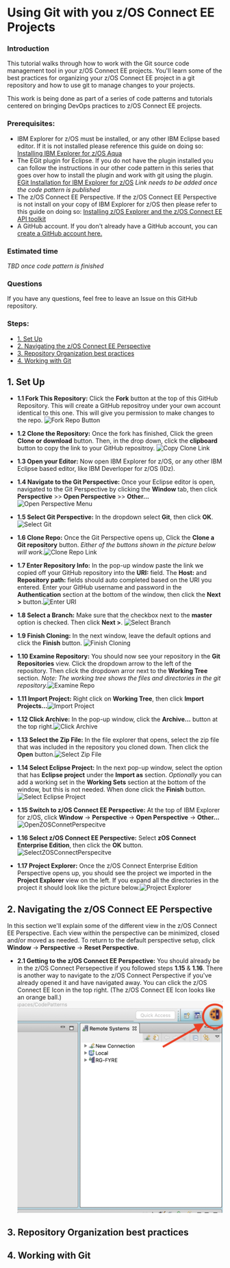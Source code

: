 # Using Git with you z/OS Connect EE Projects <!-- omit in toc -->

### Introduction

This tutorial walks through how to work with the Git source code management tool in your z/OS Connect EE projects. You'll learn some of the best practices for organizing your z/OS Connect EE project in a git repository and how to use git to manage changes to your projects.

This work is being done as part of a series of code patterns and tutorials centered on bringing DevOps practices to z/OS Connect EE projects.

### Prerequisites:

- IBM Explorer for z/OS must be installed, or any other IBM Eclipse based editor. If it is not installed please reference this guide on doing so: [Installing IBM Explorer for z/OS Aqua](https://www.ibm.com/support/knowledgecenter/en/SSBDYH_3.2/com.ibm.zexpl.install.client.doc/topics/install20.html)
- The EGit plugin for Eclipse. If you do not have the plugin installed you can follow the instructions in our other code pattern in this series that goes over how to install the plugin and work with git using the plugin. [EGit Installation for IBM Explorer for z/OS]() _Link needs to be added once the code pattern is published_
- The z/OS Connect EE Perspective. If the z/OS Connect EE Perspective is not install on your copy of IBM Explorer for z/OS then please refer to this guide on doing so: [Installing z/OS Explorer and the z/OS Connect EE API toolkit](https://www.ibm.com/support/knowledgecenter/SS4SVW_beta/installing/install_explorer.html)
- A GitHub account. If you don't already have a GitHub account, you can [create a GitHub account here.](https://github.com/join)

### Estimated time

_TBD once code pattern is finished_

### Questions

If you have any questions, feel free to leave an Issue on this GitHub repository.

### Steps: <!-- omit in toc -->

- [1. Set Up](#1-set-up)
- [2. Navigating the z/OS Connect EE Perspective](#2-navigating-the-zos-connect-ee-perspective)
- [3. Repository Organization best practices](#3-repository-organization-best-practices)
- [4. Working with Git](#4-working-with-git)

## 1. Set Up

- **1.1 Fork This Repository:** Click the **Fork** button at the top of this GitHub Repository. This will create a GitHub repositroy under your own account identical to this one. This will give you permission to make changes to the repo.
  ![Fork Repo Button](docs/images/1.1-ForkRepo.png)

- **1.2 Clone the Repository:** Once the fork has finished, Click the green **Clone or download** button. Then, in the drop down, click the **clipboard** button to copy the link to your GitHub repositroy.
  ![Copy Clone Link](docs/images/1.2-CopyCloneLink.png)

- **1.3 Open your Editor:** Now open IBM Explorer for z/OS, or any other IBM Eclipse based editor, like IBM Deverloper for z/OS (IDz).
- **1.4 Navigate to the Git Perspective:** Once your Eclipse editor is open, navigated to the Git Perspective by clicking the **Window** tab, then click **Perspective** >> **Open Perspective** >> **Other...**
  ![Open Perspective Menu](docs/images/1.4-OpenPerspectiveMenu.png)

- **1.5 Select Git Perspective:** In the dropdown select **Git**, then click **OK**. ![Select Git](docs/images/1.5-SelectGit.png)
- **1.6 Clone Repo:** Once the Git Perspective opens up, Click the **Clone a Git repository** button. _Either of the buttons shown in the picture below will work._![Clone Repo Link](docs/images/1.6-CloneRepoLink.png)
- **1.7 Enter Repository Info:** In the pop-up window paste the link we copied off your GitHub repository into the **URI:** field. The **Host:** and **Repository path:** fields should auto completed based on the URI you entered. Enter your GitHub username and password in the **Authentication** section at the bottom of the window, then click the **Next >** button.![Enter URI](docs/images/1.7-EnterURI.png)
- **1.8 Select a Branch:** Make sure that the checkbox next to the **master** option is checked. Then click **Next >**. ![Select Branch](docs/images/1.8-SelectBranch.png)
- **1.9 Finish Cloning:** In the next window, leave the default options and click the **Finish** button. ![Finish Cloning](docs/images/1.9-FinishCloning.png)
- **1.10 Examine Repository:** You should now see your repository in the **Git Repositories** view. Click the dropdown arrow to the left of the repository. Then click the dropdown arror next to the **Working Tree** section. _Note: The working tree shows the files and directories in the git repository._![Examine Repo](docs/images/1.10-ExamineRepo.png)
- **1.11 Import Project:** Right click on **Working Tree**, then click **Import Projects...**![Import Project](docs/images/1.11-ImportProject.png)
- **1.12 Click Archive:** In the pop-up window, click the **Archive...** button at the top right.![Click Archive](docs/images/1.12-ClickArchive.png)
- **1.13 Select the Zip File:** In the file explorer that opens, select the zip file that was included in the repository you cloned down. Then click the **Open** button.![Select Zip File](docs/images/1.13-SelectZipFile.png)
- **1.14 Select Eclipse Project:** In the next pop-up window, select the option that has **Eclipse project** under the **Import as** section. _Optionally_ you can add a working set in the **Working Sets** section at the bottom of the window, but this is not needed. When done click the **Finish** button. ![Select Eclipse Project](docs/images/1.14-SelectEclipseProject.png)
- **1.15 Switch to z/OS Connect EE Perspective:** At the top of IBM Explorer for z/OS, click **Window** -> **Perspective** -> **Open Perspective** -> **Other...**![OpenZOSConnetPerspecitve](docs/images/1.15-OpenZOSConnectPerspective.png)
- **1.16 Select z/OS Connect EE Perspective:** Select **zOS Connect Enterprise Edition**, then click the **OK** button. ![SelectZOSConnectPerspecitve](docs/images/1.16-SelectZOSConnectPerspective.png)
- **1.17 Project Explorer:** Once the z/OS Connect Enterprise Edition Perspective opens up, you should see the project we imported in the **Project Explorer** view on the left. If you expand all the directories in the project it should look like the picture below.![Project Explorer](docs/images/1.17-ProjectExplorer.png)

## 2. Navigating the z/OS Connect EE Perspective

In this section we'll explain some of the different view in the z/OS Connect EE Perspective. Each view within the perspective can be minimized, closed and/or moved as needed. To return to the default perspective setup, click **Window** -> **Perspective** -> **Reset Perspective**.

- **2.1 Getting to the z/OS Connect EE Perspective:** You should already be in the z/OS Connect Persepective if you followed steps **1.15** & **1.16**. There is another way to navigate to the z/OS Connect Perspective if you've already opened it and have navigated away. You can click the z/OS Connect EE Icon in the top right. (The z/OS Connect EE Icon looks like an orange ball.) ![z/OS Connection EE Icon](docs/images/2.1.1-zosConnectIcon.png)

## 3. Repository Organization best practices

## 4. Working with Git
